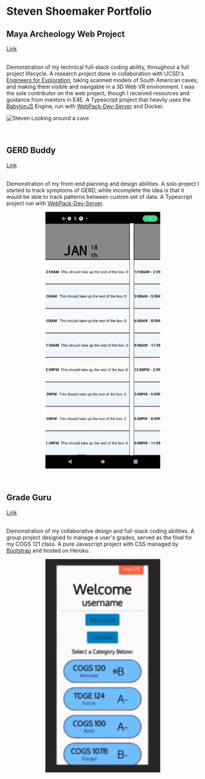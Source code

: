 # Steven Shoemaker Portfolio

## Maya Archeology Web Project

[Link](https://github.com/ucsdsteveshoe/Maya_Archeology_Web)  
<br />

Demonstration of my technical full-stack coding ability, throughout a full project lifecycle. A research project done in collaboration with UCSD's [Engineers for Exploration](https://e4e.ucsd.edu/maya-archaeology), taking scanned models of South American caves, and making them visible and navigable in a 3D Web VR environment. I was the sole contributor on the web project, though I received resources and guidance from mentors in E4E. A Typescript project that heavily uses the [BabylonJS](https://www.babylonjs.com/) Engine, run with [WebPack-Dev-Server](https://webpack.js.org/configuration/dev-server/) and Docker.

<img src="maya.gif" alt="Steven Looking around a cave" title="Steven Looking around a cave" style="display: block; margin-left: auto; margin-right: auto;"/>
<br /> <br />

## GERD Buddy

[Link](https://github.com/ucsdsteveshoe/GERDBuddy)  
<br />

Demonstration of my front-end planning and design abilities. A solo project I started to track symptoms of GERD, while incomplete the idea is that it would be able to track patterns between custom set of data. A Typescript project run with [WebPack-Dev-Server](https://webpack.js.org/configuration/dev-server/).

<img src="buddy.gif" alt="Scrolling through days in GERDBuddy" width="300" title="Scrolling through days in GERDBuddy" style="display: block; margin-left: auto; margin-right: auto;"/>
<br /> <br />

## Grade Guru

[Link](https://github.com/ucsdsteveshoe/Grade_Guru)  
<br />

Demonstration of my collaborative design and full-stack coding abilities. A group project designed to manage a user's grades, served as the final for my COGS 121 class. A pure Javascript project with CSS managed by [Bootstrap](https://getbootstrap.com/) and hosted on Heroku.

<img src="guru.gif" alt="Grade Guru test demo" width="300" title="Grade Guru test demo" style="display: block; margin-left: auto; margin-right: auto;"/>